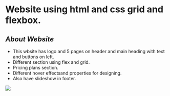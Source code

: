 # Website using html and css grid and flexbox.

## _About Website_
- This wbsite has logo and 5 pages on header and main heading with text and buttons on left.
- Different section using flex and grid.
- Pricing plans section.
- Different hover effectsand properties for designing.
- Also have slideshow in footer.

![](/images/Welcome%20Ghazi%20(1).png)